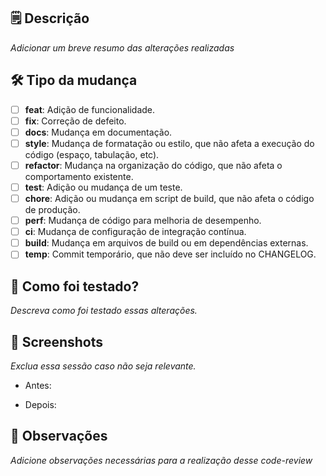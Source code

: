 ## 🗒️ Descrição

*Adicionar um breve resumo das alterações realizadas*

## 🛠️ Tipo da mudança

- [ ] **feat**: Adição de funcionalidade.
- [ ] **fix**: Correção de defeito.
- [ ] **docs**: Mudança em documentação.
- [ ] **style**: Mudança de formatação ou estilo, que não afeta a execução do código (espaço, tabulação, etc).
- [ ] **refactor**: Mudança na organização do código, que não afeta o comportamento existente.
- [ ] **test**: Adição ou mudança de um teste.
- [ ] **chore**: Adição ou mudança em script de build, que não afeta o código de produção.
- [ ] **perf**: Mudança de código para melhoria de desempenho.
- [ ] **ci**: Mudança de configuração de integração contínua.
- [ ] **build**: Mudança em arquivos de build ou em dependências externas.
- [ ] **temp**: Commit temporário, que não deve ser incluído no CHANGELOG.

## 🧪 Como foi testado?
*Descreva como foi testado essas alterações.*

## 📸 Screenshots

*Exclua essa sessão caso não seja relevante.*

- Antes:

- Depois:

## 📝 Observações

*Adicione observações necessárias para a realização desse code-review* 